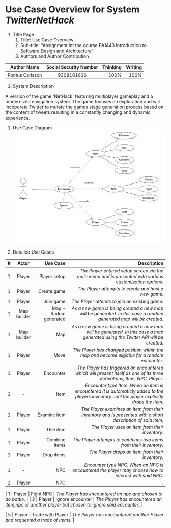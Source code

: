# Use Case Overview for System _TwitterNetHack_
1. Title Page
    1. Title: Use Case Overview
    1. Sub-title: "Assignment int the course PA1443 Introduction to Software Design and Architecture"
    1. Authors and Author Contribution

| Author Name   | Social Security Number| Thinking  |Writing  |
| ------------- |:-------------:| -----:|-----:|
| Pontus Carlsson  | 9308181636 | 100% |100% |

1. System Description

A version of the game 'NetHack' featuring multiplayer gameplay and a modernized navigation system. The game focuses on exploration and will incoporate Twitter to mutate the games stage generation process based on the content of tweets resulting in a constantly changing and  dynamic experience.
1. Use Case Diagram
![model](https://github.com/carl93/OOD-PA1443-poca16/blob/master/Assignments/model.jpeg "Diagram")

1. Detailed Use Cases

| # | Actor | Use Case | Description |
| - |:-----:|---------:|------------:|
| 1 | Player | Player setup | _The Player entered setup screen via the main menu and is presented with various customization options._ |
| 1 | Player | Create game | _The Player attempts to create and host a new game._ |
| 1 | Player | Join game | _The Player attemts to join an existing game._ |
| 1 | Map builder | Map - Radom generated | _As a new game is being created a new map will be generated. In this case a random generated map will be created._ |
| 1 | Map builder | Map | _As a new game is being created a new map will be generated. In this case a map generated using the Twitter API will be created._ |
| 1 | Player | Move | _The Player has changed position within the map and become eligable for a random encounter._ |
| 1 | Player | Encounter | _The Player has triggered an encountered which will present itself as one of its three derivations, Item, NPC, Player._ |
| 1 | - | Item | _Encounter type Item. When an item is encountered it is automaticly added to the players inventory until the player explicitly drops the item._ |
| 1 | Player | Examine item | _The Player examines an item from their inventory and is presented with a short description of said item._ 
| 1 | Player | Use item | _The Player uses an item from their inventory._ |
| 1 | Player | Combine items | _The Player attempts to combines two items from their inventory._ |
| 1 | Player | Drop items | _The Player drops an item from their inventory._ |
| 1 | - | NPC | _Encounter type NPC. When an NPC is encountered the player may choose how to interact with said NPC._ |
| 1 | Player | NPC | _._ |

| 1 | Player | Fight NPC | _The Player has encountered an npc and chosen to do battle._ |
| 2 | Player | Ignore encounter | _The Player has encountered an item,npc or another player but chosen to ignore said encounter._ |

| 5 | Player | Trade with Player | _The Player has encountered another Player and requested a trade of items._ |
